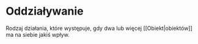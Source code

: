 # Oddziaływanie
Rodzaj działania, które występuje, gdy dwa lub więcej [[Obiekt|obiektów]] ma na siebie jakiś wpływ.